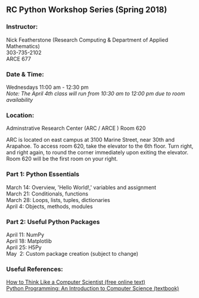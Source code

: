 ## RC Python Workshop Series (Spring 2018)

### Instructor:
Nick Featherstone (Research Computing & Department of Applied Mathematics)  
303-735-2102  
ARCE 677

### Date & Time:
Wednesdays 11:00 am - 12:30 pm  
*Note:  The April 4th class will run from 10:30 am to 12:00 pm due to room availability*

### Location:
Adminstrative Research Center (ARC / ARCE ) Room 620  

ARC is located on east campus at 3100 Marine Street, near 30th and Arapahoe.   To access room 620, take the elevator to the 6th floor.  Turn right, and right again, to round the corner immediately upon exiting the elevator.  Room 620 will be the first room on your right.

### Part 1:  Python Essentials
March 14:  Overview, 'Hello World!,' variables and assignment  
March 21:  Conditionals, functions  
March 28:  Loops, lists, tuples, dictionaries  
April 4:  Objects, methods, modules  

### Part 2:  Useful Python Packages 
April 11:  NumPy   
April 18:  Matplotlib    
April 25:  H5Py  
May &nbsp;2:  Custom package creation (subject to change)  


### Useful References:  
[How to Think Like a Computer Scientist (free online text)](http://openbookproject.net/thinkcs/python/english3e/)  
[Python Programming: An Introduction to Computer Science (textbook)](http://mcsp.wartburg.edu/zelle/python/)
